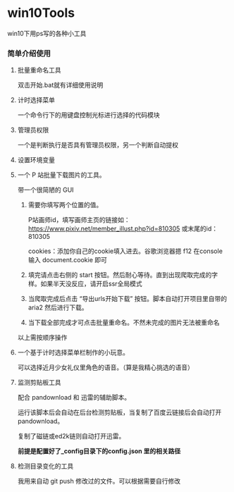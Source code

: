 # win10Tools
win10下用ps写的各种小工具

### 简单介绍使用

1. 批量重命名工具

   双击开始.bat就有详细使用说明

2. 计时选择菜单

   一个命令行下的用键盘控制光标进行选择的代码模块

3. 管理员权限

   一个是判断执行是否具有管理员权限，另一个判断自动提权

4. 设置环境变量

5. 一个 P 站批量下载图片的工具。

   带一个很简陋的 GUI

   1. 需要你填写两个位置的值。

      P站画师id，填写画师主页的链接如：https://www.pixiv.net/member_illust.php?id=810305 或末尾的id：810305

      cookies：添加你自己的cookie填入进去。谷歌浏览器摁 f12 在console 输入 document.cookie 即可

   2. 填完请点击右侧的 start 按钮。然后耐心等待。直到出现爬取完成的字样。如果半天没反应，请开启ssr全局模式
   3. 当爬取完成后点击 “导出urls开始下载” 按钮。脚本自动打开项目里自带的 aria2 然后进行下载。
   4. 当下载全部完成才可点击批量重命名。不然未完成的图片无法被重命名

   以上需按顺序操作

6. 一个基于计时选择菜单栏制作的小玩意。

   可以选择近月少女礼仪里角色的语音。（算是我精心挑选的语音）

7. 监测剪贴板工具

   配合 pandownload 和 迅雷的辅助脚本。

   运行该脚本后会自动在后台检测剪贴板，当复制了百度云链接后会自动打开 pandownload。

   复制了磁链或ed2k链则自动打开迅雷。

   **前提是配置好了_config目录下的config.json 里的相关路径**

8. 检测目录变化的工具

   我用来自动 git push 修改过的文件。可以根据需要自行修改
